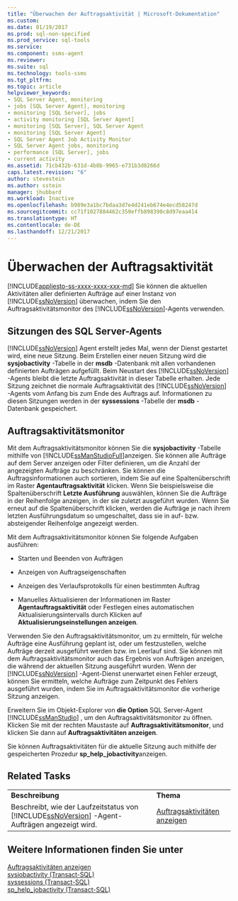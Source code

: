```yaml
---
title: "Überwachen der Auftragsaktivität | Microsoft-Dokumentation"
ms.custom: 
ms.date: 01/19/2017
ms.prod: sql-non-specified
ms.prod_service: sql-tools
ms.service: 
ms.component: ssms-agent
ms.reviewer: 
ms.suite: sql
ms.technology: tools-ssms
ms.tgt_pltfrm: 
ms.topic: article
helpviewer_keywords:
- SQL Server Agent, monitoring
- jobs [SQL Server Agent], monitoring
- monitoring [SQL Server], jobs
- activity monitoring [SQL Server Agent]
- monitoring [SQL Server], SQL Server Agent
- monitoring [SQL Server Agent]
- SQL Server Agent Job Activity Monitor
- SQL Server Agent jobs, monitoring
- performance [SQL Server], jobs
- current activity
ms.assetid: 71cb432b-631d-4b8b-9965-e731b3d8266d
caps.latest.revision: "6"
author: stevestein
ms.author: sstein
manager: jhubbard
ms.workload: Inactive
ms.openlocfilehash: b989e3a1bc7bdaa3d7e4d241eb674e4ecd58247d
ms.sourcegitcommit: cc71f1027884462c359effb898390c8d97eaa414
ms.translationtype: HT
ms.contentlocale: de-DE
ms.lasthandoff: 12/21/2017
---
```

# <a name="monitor-job-activity"></a>Überwachen der Auftragsaktivität
[!INCLUDE[appliesto-ss-xxxx-xxxx-xxx-md](../../includes/appliesto-ss-xxxx-xxxx-xxx-md.md)] Sie können die aktuellen Aktivitäten aller definierten Aufträge auf einer Instanz von [!INCLUDE[ssNoVersion](../../includes/ssnoversion_md.md)] überwachen, indem Sie den Auftragsaktivitätsmonitor des [!INCLUDE[ssNoVersion](../../includes/ssnoversion_md.md)]-Agents verwenden.  
  
## <a name="sql-server-agent-sessions"></a>Sitzungen des SQL Server-Agents  
[!INCLUDE[ssNoVersion](../../includes/ssnoversion_md.md)] Agent erstellt jedes Mal, wenn der Dienst gestartet wird, eine neue Sitzung. Beim Erstellen einer neuen Sitzung wird die **sysjobactivity** -Tabelle in der **msdb** -Datenbank mit allen vorhandenen definierten Aufträgen aufgefüllt. Beim Neustart des [!INCLUDE[ssNoVersion](../../includes/ssnoversion_md.md)] -Agents bleibt die letzte Auftragsaktivität in dieser Tabelle erhalten. Jede Sitzung zeichnet die normale Auftragsaktivität des [!INCLUDE[ssNoVersion](../../includes/ssnoversion_md.md)] -Agents vom Anfang bis zum Ende des Auftrags auf. Informationen zu diesen Sitzungen werden in der **syssessions** -Tabelle der **msdb** -Datenbank gespeichert.  
  
## <a name="job-activity-monitor"></a>Auftragsaktivitätsmonitor  
Mit dem Auftragsaktivitätsmonitor können Sie die **sysjobactivity** -Tabelle mithilfe von [!INCLUDE[ssManStudioFull](../../includes/ssmanstudiofull_md.md)]anzeigen. Sie können alle Aufträge auf dem Server anzeigen oder Filter definieren, um die Anzahl der angezeigten Aufträge zu beschränken. Sie können die Auftragsinformationen auch sortieren, indem Sie auf eine Spaltenüberschrift im Raster **Agentauftragsaktivität** klicken. Wenn Sie beispielsweise die Spaltenüberschrift **Letzte Ausführung** auswählen, können Sie die Aufträge in der Reihenfolge anzeigen, in der sie zuletzt ausgeführt wurden. Wenn Sie erneut auf die Spaltenüberschrift klicken, werden die Aufträge je nach ihrem letzten Ausführungsdatum so umgeschaltet, dass sie in auf- bzw. absteigender Reihenfolge angezeigt werden.  
  
Mit dem Auftragsaktivitätsmonitor können Sie folgende Aufgaben ausführen:  
  
-   Starten und Beenden von Aufträgen  
  
-   Anzeigen von Auftragseigenschaften  
  
-   Anzeigen des Verlaufsprotokolls für einen bestimmten Auftrag  
  
-   Manuelles Aktualisieren der Informationen im Raster **Agentauftragsaktivität** oder Festlegen eines automatischen Aktualisierungsintervalls durch Klicken auf **Aktualisierungseinstellungen anzeigen**.  
  
Verwenden Sie den Auftragsaktivitätsmonitor, um zu ermitteln, für welche Aufträge eine Ausführung geplant ist, oder um festzustellen, welche Aufträge derzeit ausgeführt werden bzw. im Leerlauf sind. Sie können mit dem Auftragsaktivitätsmonitor auch das Ergebnis von Aufträgen anzeigen, die während der aktuellen Sitzung ausgeführt wurden. Wenn der [!INCLUDE[ssNoVersion](../../includes/ssnoversion_md.md)] -Agent-Dienst unerwartet einen Fehler erzeugt, können Sie ermitteln, welche Aufträge zum Zeitpunkt des Fehlers ausgeführt wurden, indem Sie im Auftragsaktivitätsmonitor die vorherige Sitzung anzeigen.  
  
Erweitern Sie im Objekt-Explorer von **die Option** SQL Server-Agent [!INCLUDE[ssManStudio](../../includes/ssmanstudio_md.md)] , um den Auftragsaktivitätsmonitor zu öffnen. Klicken Sie mit der rechten Maustaste auf **Auftragsaktivitätsmonitor**, und klicken Sie dann auf **Auftragsaktivitäten anzeigen**.  
  
Sie können Auftragsaktivitäten für die aktuelle Sitzung auch mithilfe der gespeicherten Prozedur **sp_help_jobactivity**anzeigen.  
  
## <a name="related-tasks"></a>Related Tasks  
  
|||  
|-|-|  
|**Beschreibung**|**Thema**|  
|Beschreibt, wie der Laufzeitstatus von [!INCLUDE[ssNoVersion](../../includes/ssnoversion_md.md)] -Agent-Aufträgen angezeigt wird.|[Auftragsaktivitäten anzeigen](../../ssms/agent/view-job-activity.md)|  
  
## <a name="see-also"></a>Weitere Informationen finden Sie unter  
[Auftragsaktivitäten anzeigen](../../ssms/agent/view-job-activity.md)  
[sysjobactivity (Transact-SQL)](http://msdn.microsoft.com/en-us/fd17cac9-5d1f-4b44-b2dc-ee9346d8bf1e)  
[syssessions (Transact-SQL)](http://msdn.microsoft.com/en-us/187819b6-c7f4-4a26-b74c-0a89e96695cf)  
[sp_help_jobactivity (Transact-SQL)](http://msdn.microsoft.com/en-us/d344864f-b4d3-46b1-8933-b81dec71f511)  
  
